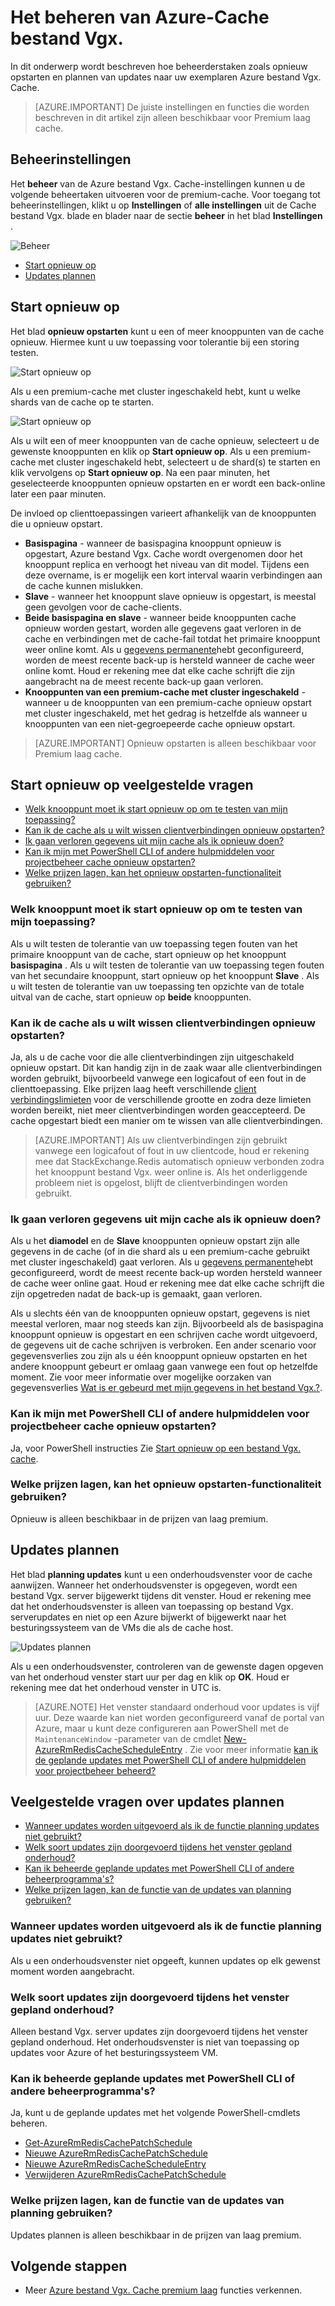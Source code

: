 <properties 
    pageTitle="Het beheren van Azure bestand Vgx. Cache | Microsoft Azure"
    description="Leer hoe u beheerderstaken zoals opnieuw opstarten en planning updates voor de Cache van Azure bestand Vgx."
    services="redis-cache"
    documentationCenter="na"
    authors="steved0x"
    manager="douge"
    editor="tysonn" />
<tags 
    ms.service="cache"
    ms.devlang="na"
    ms.topic="article"
    ms.tgt_pltfrm="cache-redis"
    ms.workload="tbd"
    ms.date="09/27/2016"
    ms.author="sdanie" />

# <a name="how-to-administer-azure-redis-cache"></a>Het beheren van Azure-Cache bestand Vgx.

In dit onderwerp wordt beschreven hoe beheerderstaken zoals opnieuw opstarten en plannen van updates naar uw exemplaren Azure bestand Vgx. Cache.

>[AZURE.IMPORTANT] De juiste instellingen en functies die worden beschreven in dit artikel zijn alleen beschikbaar voor Premium laag cache.


## <a name="administration-settings"></a>Beheerinstellingen

Het **beheer** van de Azure bestand Vgx. Cache-instellingen kunnen u de volgende beheertaken uitvoeren voor de premium-cache. Voor toegang tot beheerinstellingen, klikt u op **Instellingen** of **alle instellingen** uit de Cache bestand Vgx. blade en blader naar de sectie **beheer** in het blad **Instellingen** .

![Beheer](./media/cache-administration/redis-cache-administration.png)

-   [Start opnieuw op](#reboot)
-   [Updates plannen](#schedule-updates)

## <a name="reboot"></a>Start opnieuw op

Het blad **opnieuw opstarten** kunt u een of meer knooppunten van de cache opnieuw. Hiermee kunt u uw toepassing voor tolerantie bij een storing testen.

![Start opnieuw op](./media/cache-administration/redis-cache-reboot.png)

Als u een premium-cache met cluster ingeschakeld hebt, kunt u welke shards van de cache op te starten.

![Start opnieuw op](./media/cache-administration/redis-cache-reboot-cluster.png)

Als u wilt een of meer knooppunten van de cache opnieuw, selecteert u de gewenste knooppunten en klik op **Start opnieuw op**. Als u een premium-cache met cluster ingeschakeld hebt, selecteert u de shard(s) te starten en klik vervolgens op **Start opnieuw op**. Na een paar minuten, het geselecteerde knooppunten opnieuw opstarten en er wordt een back-online later een paar minuten.

De invloed op clienttoepassingen varieert afhankelijk van de knooppunten die u opnieuw opstart.

-   **Basispagina** - wanneer de basispagina knooppunt opnieuw is opgestart, Azure bestand Vgx. Cache wordt overgenomen door het knooppunt replica en verhoogt het niveau van dit model. Tijdens een deze overname, is er mogelijk een kort interval waarin verbindingen aan de cache kunnen mislukken.
-   **Slave** - wanneer het knooppunt slave opnieuw is opgestart, is meestal geen gevolgen voor de cache-clients.
-   **Beide basispagina en slave** - wanneer beide knooppunten cache opnieuw worden gestart, worden alle gegevens gaat verloren in de cache en verbindingen met de cache-fail totdat het primaire knooppunt weer online komt. Als u [gegevens permanente](cache-how-to-premium-persistence.md)hebt geconfigureerd, worden de meest recente back-up is hersteld wanneer de cache weer online komt. Houd er rekening mee dat elke cache schrijft die zijn aangebracht na de meest recente back-up gaan verloren.
-   **Knooppunten van een premium-cache met cluster ingeschakeld** - wanneer u de knooppunten van een premium-cache opnieuw opstart met cluster ingeschakeld, met het gedrag is hetzelfde als wanneer u knooppunten van een niet-gegroepeerde cache opnieuw opstart.


>[AZURE.IMPORTANT] Opnieuw opstarten is alleen beschikbaar voor Premium laag cache.

## <a name="reboot-faq"></a>Start opnieuw op veelgestelde vragen

-   [Welk knooppunt moet ik start opnieuw op om te testen van mijn toepassing?](#which-node-should-i-reboot-to-test-my-application)
-   [Kan ik de cache als u wilt wissen clientverbindingen opnieuw opstarten?](#can-i-reboot-the-cache-to-clear-client-connections)
-   [Ik gaan verloren gegevens uit mijn cache als ik opnieuw doen?](#will-i-lose-data-from-my-cache-if-i-do-a-reboot)
-   [Kan ik mijn met PowerShell CLI of andere hulpmiddelen voor projectbeheer cache opnieuw opstarten?](#can-i-reboot-my-cache-using-powershell-cli-or-other-management-tools)
-   [Welke prijzen lagen, kan het opnieuw opstarten-functionaliteit gebruiken?](#what-pricing-tiers-can-use-the-reboot-functionality)


### <a name="which-node-should-i-reboot-to-test-my-application"></a>Welk knooppunt moet ik start opnieuw op om te testen van mijn toepassing?

Als u wilt testen de tolerantie van uw toepassing tegen fouten van het primaire knooppunt van de cache, start opnieuw op het knooppunt **basispagina** . Als u wilt testen de tolerantie van uw toepassing tegen fouten van het secundaire knooppunt, start opnieuw op het knooppunt **Slave** . Als u wilt testen de tolerantie van uw toepassing ten opzichte van de totale uitval van de cache, start opnieuw op **beide** knooppunten.

### <a name="can-i-reboot-the-cache-to-clear-client-connections"></a>Kan ik de cache als u wilt wissen clientverbindingen opnieuw opstarten?

Ja, als u de cache voor die alle clientverbindingen zijn uitgeschakeld opnieuw opstart. Dit kan handig zijn in de zaak waar alle clientverbindingen worden gebruikt, bijvoorbeeld vanwege een logicafout of een fout in de clienttoepassing. Elke prijzen laag heeft verschillende [client verbindingslimieten](cache-configure.md#default-redis-server-configuration) voor de verschillende grootte en zodra deze limieten worden bereikt, niet meer clientverbindingen worden geaccepteerd. De cache opgestart biedt een manier om te wissen van alle clientverbindingen.

>[AZURE.IMPORTANT] Als uw clientverbindingen zijn gebruikt vanwege een logicafout of fout in uw clientcode, houd er rekening mee dat StackExchange.Redis automatisch opnieuw verbonden zodra het knooppunt bestand Vgx. weer online is. Als het onderliggende probleem niet is opgelost, blijft de clientverbindingen worden gebruikt.

### <a name="will-i-lose-data-from-my-cache-if-i-do-a-reboot"></a>Ik gaan verloren gegevens uit mijn cache als ik opnieuw doen?

Als u het **diamodel** en de **Slave** knooppunten opnieuw opstart zijn alle gegevens in de cache (of in die shard als u een premium-cache gebruikt met cluster ingeschakeld) gaat verloren. Als u [gegevens permanente](cache-how-to-premium-persistence.md)hebt geconfigureerd, wordt de meest recente back-up worden hersteld wanneer de cache weer online gaat. Houd er rekening mee dat elke cache schrijft die zijn opgetreden nadat de back-up is gemaakt, gaan verloren.

Als u slechts één van de knooppunten opnieuw opstart, gegevens is niet meestal verloren, maar nog steeds kan zijn. Bijvoorbeeld als de basispagina knooppunt opnieuw is opgestart en een schrijven cache wordt uitgevoerd, de gegevens uit de cache schrijven is verbroken. Een ander scenario voor gegevensverlies zou zijn als u één knooppunt opnieuw opstarten en het andere knooppunt gebeurt er omlaag gaan vanwege een fout op hetzelfde moment. Zie voor meer informatie over mogelijke oorzaken van gegevensverlies [Wat is er gebeurd met mijn gegevens in het bestand Vgx.?](https://gist.github.com/JonCole/b6354d92a2d51c141490f10142884ea4#file-whathappenedtomydatainredis-md).

### <a name="can-i-reboot-my-cache-using-powershell-cli-or-other-management-tools"></a>Kan ik mijn met PowerShell CLI of andere hulpmiddelen voor projectbeheer cache opnieuw opstarten?

Ja, voor PowerShell instructies Zie [Start opnieuw op een bestand Vgx. cache](cache-howto-manage-redis-cache-powershell.md#to-reboot-a-redis-cache).

### <a name="what-pricing-tiers-can-use-the-reboot-functionality"></a>Welke prijzen lagen, kan het opnieuw opstarten-functionaliteit gebruiken?

Opnieuw is alleen beschikbaar in de prijzen van laag premium.

## <a name="schedule-updates"></a>Updates plannen

Het blad **planning updates** kunt u een onderhoudsvenster voor de cache aanwijzen. Wanneer het onderhoudsvenster is opgegeven, wordt een bestand Vgx. server bijgewerkt tijdens dit venster. Houd er rekening mee dat het onderhoudsvenster is alleen van toepassing op bestand Vgx. serverupdates en niet op een Azure bijwerkt of bijgewerkt naar het besturingssysteem van de VMs die als de cache host.

![Updates plannen](./media/cache-administration/redis-schedule-updates.png)

Als u een onderhoudsvenster, controleren van de gewenste dagen opgeven van het onderhoud venster start uur per dag en klik op **OK**. Houd er rekening mee dat het onderhoud venster in UTC is. 

>[AZURE.NOTE] Het venster standaard onderhoud voor updates is vijf uur. Deze waarde kan niet worden geconfigureerd vanaf de portal van Azure, maar u kunt deze configureren aan PowerShell met de `MaintenanceWindow` -parameter van de cmdlet [New-AzureRmRedisCacheScheduleEntry](https://msdn.microsoft.com/library/azure/mt763833.aspx) . Zie voor meer informatie [kan ik de geplande updates met PowerShell CLI of andere hulpmiddelen voor projectbeheer beheerd?](#can-i-managed-scheduled-updates-using-powershell-cli-or-other-management-tools)

## <a name="schedule-updates-faq"></a>Veelgestelde vragen over updates plannen

-   [Wanneer updates worden uitgevoerd als ik de functie planning updates niet gebruikt?](#when-do-updates-occur-if-i-dont-use-the-schedule-updates-feature)
-   [Welk soort updates zijn doorgevoerd tijdens het venster gepland onderhoud?](#what-type-of-updates-are-made-during-the-scheduled-maintenance-window)
-   [Kan ik beheerde geplande updates met PowerShell CLI of andere beheerprogramma's?](#can-i-managed-scheduled-updates-using-powershell-cli-or-other-management-tools)
-   [Welke prijzen lagen, kan de functie van de updates van planning gebruiken?](#what-pricing-tiers-can-use-the-schedule-updates-functionality)

### <a name="when-do-updates-occur-if-i-dont-use-the-schedule-updates-feature"></a>Wanneer updates worden uitgevoerd als ik de functie planning updates niet gebruikt?

Als u een onderhoudsvenster niet opgeeft, kunnen updates op elk gewenst moment worden aangebracht.

### <a name="what-type-of-updates-are-made-during-the-scheduled-maintenance-window"></a>Welk soort updates zijn doorgevoerd tijdens het venster gepland onderhoud?

Alleen bestand Vgx. server updates zijn doorgevoerd tijdens het venster gepland onderhoud. Het onderhoudsvenster is niet van toepassing op updates voor Azure of het besturingssysteem VM.

### <a name="can-i-managed-scheduled-updates-using-powershell-cli-or-other-management-tools"></a>Kan ik beheerde geplande updates met PowerShell CLI of andere beheerprogramma's?

Ja, kunt u de geplande updates met het volgende PowerShell-cmdlets beheren.

-   [Get-AzureRmRedisCachePatchSchedule](https://msdn.microsoft.com/library/azure/mt763835.aspx)
-   [Nieuwe AzureRmRedisCachePatchSchedule](https://msdn.microsoft.com/library/azure/mt763834.aspx)
-   [Nieuwe AzureRmRedisCacheScheduleEntry](https://msdn.microsoft.com/library/azure/mt763833.aspx)
-   [Verwijderen AzureRmRedisCachePatchSchedule](https://msdn.microsoft.com/library/azure/mt763837.aspx)

### <a name="what-pricing-tiers-can-use-the-schedule-updates-functionality"></a>Welke prijzen lagen, kan de functie van de updates van planning gebruiken?

Updates plannen is alleen beschikbaar in de prijzen van laag premium.

## <a name="next-steps"></a>Volgende stappen

-   Meer [Azure bestand Vgx. Cache premium laag](cache-premium-tier-intro.md) functies verkennen.





